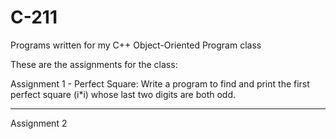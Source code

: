 # C-211
Programs written for my C++ Object-Oriented Program class

These are the assignments for the class:

Assignment 1 - Perfect Square:
Write a program to find and print the first perfect square (i*i) whose last two digits
are both odd.

__________________________________________________________________
Assignment 2
